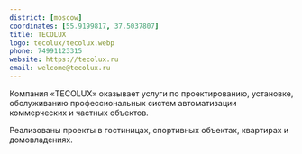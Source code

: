 ```yaml
---
district: [moscow]
coordinates: [55.9199817, 37.5037807]
title: TECOLUX
logo: tecolux/tecolux.webp
phone: 74991123315
website: https://tecolux.ru
email: welcome@tecolux.ru
---
```


Компания «TECOLUX» оказывает услуги по проектированию, установке, обслуживанию профессиональных систем автоматизации коммерческих и частных объектов.

Реализованы проекты в гостиницах, спортивных объектах, квартирах и домовладениях.